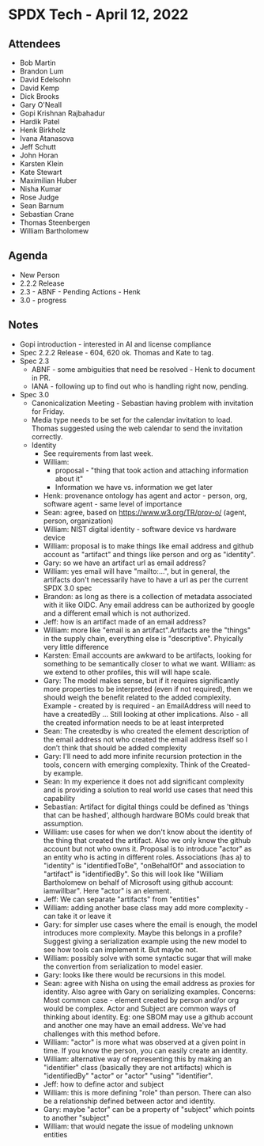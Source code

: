 # SPDX Tech - April  12, 2022

## Attendees

* Bob Martin
* Brandon Lum
* David Edelsohn
* David Kemp
* Dick Brooks
* Gary O'Neall
* Gopi Krishnan Rajbahadur
* Hardik Patel
* Henk Birkholz
* Ivana Atanasova
* Jeff Schutt
* John Horan
* Karsten Klein
* Kate Stewart
* Maximilian Huber
* Nisha Kumar
* Rose Judge
* Sean Barnum
* Sebastian Crane
* Thomas Steenbergen
* William Bartholomew

## Agenda
* New Person
* 2.2.2 Release
* 2.3 - ABNF - Pending Actions - Henk
* 3.0 - progress


## Notes

* Gopi introduction - interested in AI and license compliance
* Spec 2.2.2 Release - 604, 620 ok.   Thomas and Kate to tag.
* Spec 2.3 
  * ABNF - some ambiguities that need be resolved - Henk to document in PR.
  * IANA - following up to find out who is handling right now,  pending.
* Spec 3.0 
   * Canonicalization Meeting - Sebastian having problem with invitation for Friday. 
   * Media type needs to be set for the calendar invitation to load. Thomas suggested using the web calendar to send the invitation correctly.
   * Identity
      * See requirements from last week. 
      * William:
          * proposal - "thing that took action and attaching information about it"
          * Information we have vs. information we get later
      * Henk: provenance ontology has agent and actor - person, org, software agent - same level of importance
      * Sean: agree,  based on https://www.w3.org/TR/prov-o/ (agent, person, organization)
      * William: NIST digital identity - software device vs hardware device
      * William: proposal is to make things like email address and github account as "artifact" and things like person and org as "identity".
      * Gary: so we have an artifact url as email address?
      * William: yes email will have "mailto:...", but in general, the artifacts don't necessarily have to have a url as per the current SPDX 3.0 spec
      * Brandon: as long as there is a collection of metadata associated with it like OIDC. Any email address can be authorized by google and a different email which is not authorized.
      * Jeff: how is an artifact made of an email address?
      * William: more like "email is an artifact".Artifacts are the "things" in the supply chain,  everything else is "descriptive".  Phyically very little difference
      * Karsten:  Email accounts are awkward to be artifacts,  looking for something to be semantically closer to what we want.    William:  as we extend to other profiles, this will will hape scale.
      * Gary: The model makes sense, but if it requires significantly more properties to be interpreted (even if not required), then we should weigh the benefit related to the added complexity.  Example - created by is required - an EmailAddress will need to have a createdBy … Still looking at other implications.  Also - all the created information needs to be at least interpreted
      * Sean: The createdby is who created the element description of the email address not who created the email address itself so I don’t think that should be added complexity
      * Gary: I'll need to add more infinite recursion protection in the tools,  concern with emerging complexity.   Think of the Created-by example.
      * Sean: In my experience it does not add significant complexity and is providing a solution to real world use cases that need this capability
      * Sebastian: Artifact for digital things could be defined as 'things that can be hashed', although hardware BOMs could break that assumption.
      * William: use cases for when we don't know about the identity of the thing that created the artifact. Also we only know the github account but not who owns it. Proposal is to introduce "actor" as an entity who is acting in different roles. Associations (has a) to "identity" is "identifiedToBe", "onBehalfOf" and association to "artifact" is "identifiedBy". So this will look like "William Bartholomew on behalf of Microsoft using github account: iamwillbar". Here "actor" is an element. 
      * Jeff: We can separate "artifacts" from "entities"
      * William: adding another base class may add more complexity - can take it or leave it
      * Gary: for simpler use cases where the email is enough, the model introduces more complexity. Maybe this belongs in a profile? Suggest giving a serialization example using the new model to see how tools can implement it. But maybe not.
      * William: possibly solve with some syntactic sugar that will make the convertion from serialization to model easier.
      * Gary: looks like there would be recursions in this model.
      * Sean: agree with Nisha on using the email address as proxies for identity. Also agree with Gary on serializing examples. Concerns: Most common case - element created by person and/or org would be complex. Actor and Subject are common ways of thinking about identity. Eg: one SBOM may use a github account and another one may have an email address. We've had challenges with this method before.
      * William: "actor" is more what was observed at a given point in time. If you know the person, you can easily create an identity. 
      * William: alternative way of representing this by making an "identifier" class (basically they are not artifacts) which is "identifiedBy" "actor" or "actor" "using" "identifier".
      * Jeff: how to define actor and subject
      * William: this is more defining "role" than person. There can also be a relationship defined between actor and identity.
      * Gary: maybe "actor" can be a property of "subject" which points to another "subject"
      * William: that would negate the issue of modeling unknown entities
